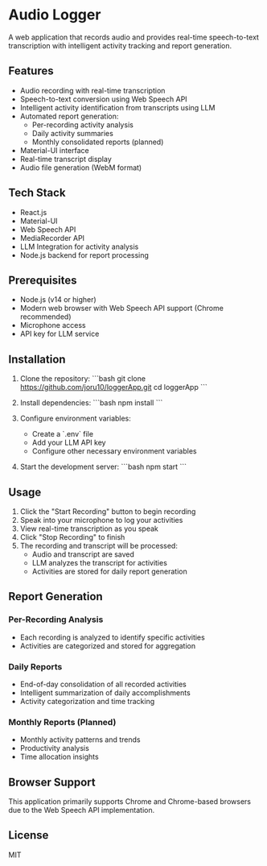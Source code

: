 # Audio Logger

A web application that records audio and provides real-time speech-to-text transcription with intelligent activity tracking and report generation.

## Features

- Audio recording with real-time transcription
- Speech-to-text conversion using Web Speech API
- Intelligent activity identification from transcripts using LLM
- Automated report generation:
  - Per-recording activity analysis
  - Daily activity summaries
  - Monthly consolidated reports (planned)
- Material-UI interface
- Real-time transcript display
- Audio file generation (WebM format)

## Tech Stack

- React.js
- Material-UI
- Web Speech API
- MediaRecorder API
- LLM Integration for activity analysis
- Node.js backend for report processing

## Prerequisites

- Node.js (v14 or higher)
- Modern web browser with Web Speech API support (Chrome recommended)
- Microphone access
- API key for LLM service

## Installation

1. Clone the repository:
\`\`\`bash
git clone https://github.com/joru10/loggerApp.git
cd loggerApp
\`\`\`

2. Install dependencies:
\`\`\`bash
npm install
\`\`\`

3. Configure environment variables:
   - Create a \`.env\` file
   - Add your LLM API key
   - Configure other necessary environment variables

4. Start the development server:
\`\`\`bash
npm start
\`\`\`

## Usage

1. Click the "Start Recording" button to begin recording
2. Speak into your microphone to log your activities
3. View real-time transcription as you speak
4. Click "Stop Recording" to finish
5. The recording and transcript will be processed:
   - Audio and transcript are saved
   - LLM analyzes the transcript for activities
   - Activities are stored for daily report generation

## Report Generation

### Per-Recording Analysis
- Each recording is analyzed to identify specific activities
- Activities are categorized and stored for aggregation

### Daily Reports
- End-of-day consolidation of all recorded activities
- Intelligent summarization of daily accomplishments
- Activity categorization and time tracking

### Monthly Reports (Planned)
- Monthly activity patterns and trends
- Productivity analysis
- Time allocation insights

## Browser Support

This application primarily supports Chrome and Chrome-based browsers due to the Web Speech API implementation.

## License

MIT
